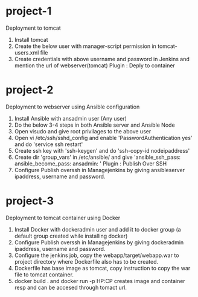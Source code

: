 # project-1
Deployment to tomcat
  1. Install tomcat
  2. Create the below user with manager-script permission in tomcat-users.xml file
     <user username="deployer" password="deployer" roles="manager-script"/>
  3. Create credentials with above username and password in Jenkins and mention the url of webserver(tomcat)
  Plugin : Deply to container


# project-2
Deployment to webserver using Ansible configuration
  1. Install Ansible with ansadmin user (Any user)
  2. Do the below 3-4 steps in both Ansible server and Ansible Node
  3. Open visudo and give root privilages to the above user
  4. Open vi /etc/ssh/sshd_config and enable 'PasswordAuthentication yes' and do 'service ssh restart'
  5. Create ssh key with 'ssh-keygen' and do 'ssh-copy-id nodeipaddress'
  6. Create dir 'group_vars' in /etc/ansible/ and give 'ansible_ssh_pass: ansible_become_pass: ansadmin: '
  Plugin : Publish Over SSH
  6. Configure Publish overssh in Managejenkins by giving ansibleserver ipaddress, username and password.
  
  
 # project-3
 Deployment to tomcat container using Docker
  1. Install Docker with dockeradmin user and add it to docker group (a default group created while installing docker)
  2. Configure Publish overssh in Managejenkins by giving dockeradmin ipaddress, username and password.
  3. Configure the jenkins job, copy the webapp/target/webapp.war to project directory where Dockerfile also has to be created.
  4. Dockerfile has base image as tomcat, copy instruction to copy the war file to tomcat container.
  5. docker build . and docker run -p HP:CP creates image and container resp and can be accesed through tomact url.
